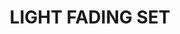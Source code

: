 ---
title: "LIGHT FADING SET"
price: "TBA"
desc: "Opis nije dostupan"
img_path: "/assets/img/A.MIG-7506.jpg"
brand: AMMO
available: true
cat: "weathering"
subcat: "OILBRUSHERS SETS"
subsubcat: "SS"
---